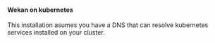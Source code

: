 #### Wekan on kubernetes

This installation asumes you have a DNS that can resolve kubernetes services
installed on your cluster.
